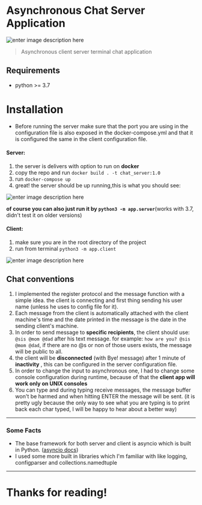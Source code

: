 # Asynchronous Chat Server Application
![enter image description here](https://img.shields.io/badge/python-3.7-blue)

> Asynchronous client server terminal chat application

Requirements
------------
*  python >= 3.7

#  Installation

 - Before running the server make sure that the port you are using in the
   configuration file is also exposed in the docker-compose.yml and that it is configured the same in the client configuration file.

#### Server:
 1. the server is delivers with option to run on **docker**
 2. copy the repo and run `docker build . -t chat_server:1.0`
 3. run `docker-compose up`
 4. great! the server should be up running,this is what you should see:
 
![enter image description here](https://lh3.googleusercontent.com/P9FJneFxrmLkz2iFUf5p8YobAzYFK-BuKhfTLjMxzcCcyTjfJzo1pqZJiQR7yT796_L8JeP8YTU)

**of course you can also just run it by `python3 -m app.server`**(works with 3.7, didn't test it on older versions)
 #### Client:
 1. make sure you are in the root directory of the project
 2. run from terminal `python3 -m app.client`
 
![enter image description here](https://lh3.googleusercontent.com/G_W-kRzw9pg2Xa89QfNyHbJnaD_4UVrvcx2T_4jgC0BYkF67_w23xV_M15UHm13n6BN9D50OPQc)

## Chat conventions

 1. I implemented the register protocol and the message function with a simple idea. the client is connecting and first thing sending his user name (unless he uses to config file for it).
 2. Each message from the client is automatically attached with the client machine's time and the date printed in the message is the date in the sending client's machine.
 3. In order to send message to **specific recipients**, the client should use: `@sis @mom @dad` after his text message. for example: `how are you? @sis @mom @dad`, if there are no @s or non of those users exists,  the message will be public to all.
 4. the client will be **disconnected** (with Bye! message) after 1 minute of **inactivity** , this can be configured in the server configuration file.
 5. In order to change the input to asynchronous one, I had to change some console configuration during runtime, because of that the **client app will work only on UNIX consoles**  
 6. You can type and during typing receive messages, the message buffer won't be harmed and when hitting ENTER the message will be sent. (it is pretty ugly because the only way to see what you are typing is to print back each char typed, I will be happy to hear about a better way)
---
### Some Facts

 - The base framework for both server and client is asyncio which is built in Python. ([asyncio docs](https://docs.python.org/3/library/asyncio.html))
- I used some more built in libraries which I'm familiar with like logging, configparser and collections.namedtuple
 ---
 # Thanks for reading! 
